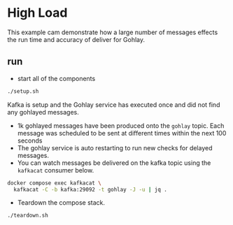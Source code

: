 # High Load

This example cam demonstrate how a large number of messages effects the run time and accuracy of deliver for Gohlay.

## run

- start all of the components

```bash
./setup.sh
```

Kafka is setup and the Gohlay service has executed once and did not find any gohlayed messages.

- 1k gohlayed messages have been produced onto the `gohlay` topic. Each message was scheduled to be sent at different times within the next 100 seconds
- The gohlay service is auto restarting to run new checks for delayed messages.
- You can watch messages be delivered on the kafka topic using the `kafkacat` consumer below.

```bash
docker compose exec kafkacat \
  kafkacat -C -b kafka:29092 -t gohlay -J -u | jq .
```

- Teardown the compose stack.

```bash
./teardown.sh
```
